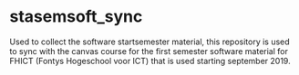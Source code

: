 # stasemsoft_sync
Used to collect the software startsemester material, this repository is used to sync with the canvas course for the first semester software material for FHICT (Fontys Hogeschool voor ICT) that is used starting september 2019.
